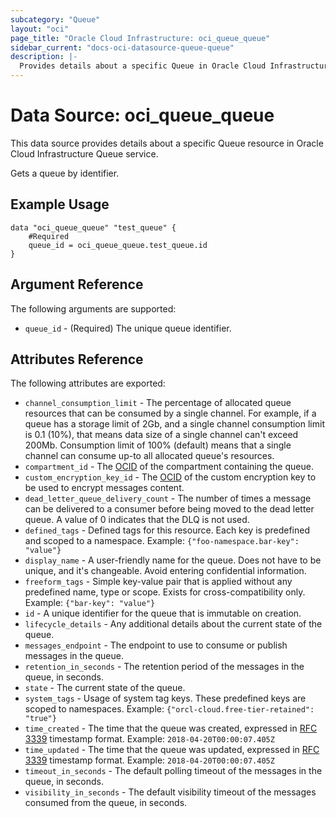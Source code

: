 ```yaml
---
subcategory: "Queue"
layout: "oci"
page_title: "Oracle Cloud Infrastructure: oci_queue_queue"
sidebar_current: "docs-oci-datasource-queue-queue"
description: |-
  Provides details about a specific Queue in Oracle Cloud Infrastructure Queue service
---
```


# Data Source: oci_queue_queue
This data source provides details about a specific Queue resource in Oracle Cloud Infrastructure Queue service.

Gets a queue by identifier.

## Example Usage

```hcl
data "oci_queue_queue" "test_queue" {
	#Required
	queue_id = oci_queue_queue.test_queue.id
}
```

## Argument Reference

The following arguments are supported:

* `queue_id` - (Required) The unique queue identifier.


## Attributes Reference

The following attributes are exported:

* `channel_consumption_limit` - The percentage of allocated queue resources that can be consumed by a single channel. For example, if a queue has a storage limit of 2Gb, and a single channel consumption limit is 0.1 (10%), that means data size of a single channel  can't exceed 200Mb. Consumption limit of 100% (default) means that a single channel can consume up-to all allocated queue's resources.
* `compartment_id` - The [OCID](https://docs.cloud.oracle.com/iaas/Content/General/Concepts/identifiers.htm) of the compartment containing the queue.
* `custom_encryption_key_id` - The [OCID](https://docs.cloud.oracle.com/iaas/Content/General/Concepts/identifiers.htm) of the custom encryption key to be used to encrypt messages content.
* `dead_letter_queue_delivery_count` - The number of times a message can be delivered to a consumer before being moved to the dead letter queue. A value of 0 indicates that the DLQ is not used.
* `defined_tags` - Defined tags for this resource. Each key is predefined and scoped to a namespace. Example: `{"foo-namespace.bar-key": "value"}` 
* `display_name` - A user-friendly name for the queue. Does not have to be unique, and it's changeable. Avoid entering confidential information.
* `freeform_tags` - Simple key-value pair that is applied without any predefined name, type or scope. Exists for cross-compatibility only. Example: `{"bar-key": "value"}` 
* `id` - A unique identifier for the queue that is immutable on creation.
* `lifecycle_details` - Any additional details about the current state of the queue.
* `messages_endpoint` - The endpoint to use to consume or publish messages in the queue.
* `retention_in_seconds` - The retention period of the messages in the queue, in seconds.
* `state` - The current state of the queue.
* `system_tags` - Usage of system tag keys. These predefined keys are scoped to namespaces. Example: `{"orcl-cloud.free-tier-retained": "true"}` 
* `time_created` - The time that the queue was created, expressed in [RFC 3339](https://tools.ietf.org/rfc/rfc3339) timestamp format.  Example: `2018-04-20T00:00:07.405Z` 
* `time_updated` - The time that the queue was updated, expressed in [RFC 3339](https://tools.ietf.org/rfc/rfc3339) timestamp format.  Example: `2018-04-20T00:00:07.405Z` 
* `timeout_in_seconds` - The default polling timeout of the messages in the queue, in seconds.
* `visibility_in_seconds` - The default visibility timeout of the messages consumed from the queue, in seconds.

